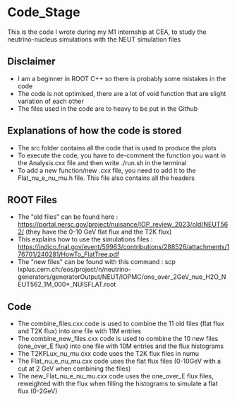 # Code_Stage

This is the code I wrote during my M1 internship at CEA, to study the neutrino-nucleus simulations with the NEUT simulation files

## Disclaimer
* I am a beginner in ROOT C++ so there is probably some mistakes in the code 
* The code is not optimised, there are a lot of void function that are slight variation of each other
* The files used in the code are to heavy to be put in the Github

## Explanations of how the code is stored 
*  The src folder contains all the code that is used to produce the plots
*  To execute the code, you have to de-comment the function you want in the Analysis.cxx file and then write ./run.sh in the terminal
*  To add a new function/new .cxx file, you need to add it to the Flat_nu_e_nu_mu.h file. This file also contains all the headers

## ROOT Files
* The "old files" can be found here : https://portal.nersc.gov/project/nuisance/IOP_review_2023/old/NEUT562/  (they have the 0-10 GeV flat flux and the T2K flux)
* This explains how to use the simulations files : https://indico.fnal.gov/event/59963/contributions/288526/attachments/176701/240281/HowTo_FlatTree.pdf
* The "new files" can be found with this command : scp lxplus.cern.ch:/eos/project/n/neutrino-generators/generatorOutput/NEUT/IOPMC/one_over_2GeV_nue_H2O_NEUT562_1M_000*_NUISFLAT.root

## Code
* The combine_files.cxx code is used to combine the 11 old files (flat flux and T2K flux) into one file with 11M entries
* The combine_new_files.cxx code is used to combine the 10 new files (one_over_E flux) into one file with 10M entries and the flux histograms
* The T2KFLux_nu_mu.cxx code uses the T2K flux files in numu
* The Flat_nu_e_nu_mu.cxx code uses the flat flux files (0-10GeV with a cut at 2 GeV when combining the files)
* The new_Flat_nu_e_nu_mu.cxx code uses the one_over_E flux files, reweighted with the flux when filling the histograms to simulate a flat flux (0-2GeV)
